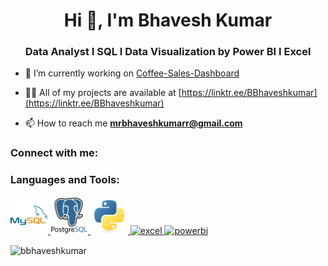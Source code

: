 <h1 align="center">Hi 👋, I'm Bhavesh Kumar</h1>
<h3 align="center">Data Analyst I SQL I Data Visualization by Power BI I Excel</h3>

- 🔭 I’m currently working on [Coffee-Sales-Dashboard](https://github.com/BBhaveshkumar/Coffee-Sales-Dashboard-)

- 👨‍💻 All of my projects are available at [https://linktr.ee/BBhaveshkumar](https://linktr.ee/BBhaveshkumar)

- 📫 How to reach me **mrbhaveshkumarr@gmail.com**

<h3 align="left">Connect with me:</h3>
<p align="left">
</p>

<h3 align="left">Languages and Tools:</h3>
<p align="left"> 
  <a href="https://www.mysql.com/" target="_blank" rel="noreferrer"> 
    <img src="https://raw.githubusercontent.com/devicons/devicon/master/icons/mysql/mysql-original-wordmark.svg" alt="mysql" width="60" height="60"/> 
  </a> 
  <a href="https://www.postgresql.org" target="_blank" rel="noreferrer"> 
    <img src="https://raw.githubusercontent.com/devicons/devicon/master/icons/postgresql/postgresql-original-wordmark.svg" alt="postgresql" width="60" height="60"/> 
  </a> 
  <a href="https://www.python.org" target="_blank" rel="noreferrer"> 
    <img src="https://raw.githubusercontent.com/devicons/devicon/master/icons/python/python-original.svg" alt="python" width="60" height="60"/> 
  </a>
  <a href="[https://www.microsoft.com/en-us/microsoft-365/excel](https://upload.wikimedia.org/wikipedia/commons/thumb/3/34/Microsoft_Office_Excel_%282019%E2%80%93present%29.svg/1200px-Microsoft_Office_Excel_%282019%E2%80%93present%29.svg.png)" target="_blank" rel="noreferrer"> 
    <img src="https://upload.wikimedia.org/wikipedia/commons/8/86/Microsoft_Excel_2013-2019_logo.svg" alt="excel" width="60" height="60"/> 
  </a>
  <a href="https://powerbi.microsoft.com/" target="_blank" rel="noreferrer"> 
    <img src="https://upload.wikimedia.org/wikipedia/commons/c/cf/New_Power_BI_Logo.svg" alt="powerbi" width="60" height="60"/> 
  </a>
</p>


<p><img align="center" src="https://github-readme-stats.vercel.app/api/top-langs?username=bbhaveshkumar&show_icons=true&locale=en&layout=compact" alt="bbhaveshkumar" /></p>

